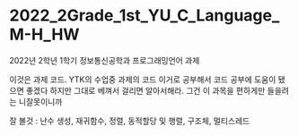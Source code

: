 # 2022_2Grade_1st_YU_C_Language_M-H_HW
2022년 2학년 1학기 정보통신공학과 프로그래밍언어 과제

이것은 과제 코드. YTK의 수업중 과제의 코드
이거로 공부해서 코드 공부에 도움이 됐으면 좋겠다
하지만 그대로 베껴서 걸리면 알아서해라. 그건 이 과목을 편하게만 들을려는 니잘못이니까

잘 볼것 : 난수 생성, 재귀함수, 정렬, 동적할당 및 행렬, 구조체, 멀티스레드 

